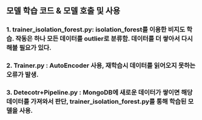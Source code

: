 ## 모델 학습 코드 & 모델 호출 및 사용

### 1. trainer_isolation_forest.py: isolation_forest를 이용한 비지도 학습. 작동은 하나 모든 데이터를 outlier로 분류함. 데이터를 더 쌓아서 다시 해볼 필요가 있다.

### 2. Trainer.py : AutoEncoder 사용, 재학습시 데이터를 읽어오지 못하는 오류가 발생.

### 3. Detecotr+Pipeline.py : MongoDB에 새로운 데이터가 쌓이면 해당 데이터를 가져와서 판단, trainer_isolation_forest.py를 통해 학습된 모델을 사용.

